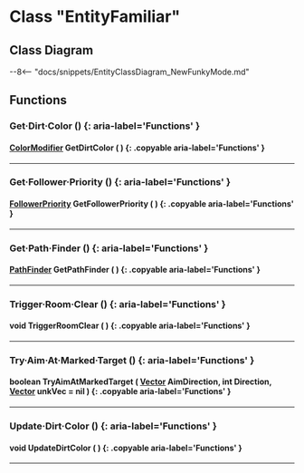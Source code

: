 # Class "EntityFamiliar"

## Class Diagram
--8<-- "docs/snippets/EntityClassDiagram_NewFunkyMode.md"
## Functions

### Get·Dirt·Color () {: aria-label='Functions' }
#### [ColorModifier](ColorModifier.md) GetDirtColor ( ) {: .copyable aria-label='Functions' }

___
### Get·Follower·Priority () {: aria-label='Functions' }
#### [FollowerPriority](enums/FollowerPriority.md) GetFollowerPriority ( ) {: .copyable aria-label='Functions' }

___
### Get·Path·Finder () {: aria-label='Functions' }
#### [PathFinder](https://wofsauge.github.io/IsaacDocs/rep/PathFinder.html) GetPathFinder ( ) {: .copyable aria-label='Functions' }

___
### Trigger·Room·Clear () {: aria-label='Functions' }
#### void TriggerRoomClear ( ) {: .copyable aria-label='Functions' }

___
### Try·Aim·At·Marked·Target () {: aria-label='Functions' }
#### boolean TryAimAtMarkedTarget ( [Vector](https://wofsauge.github.io/IsaacDocs/rep/Vector.html) AimDirection, int Direction, [Vector](https://wofsauge.github.io/IsaacDocs/rep/Vector.html) unkVec = nil ) {: .copyable aria-label='Functions' }

___
### Update·Dirt·Color () {: aria-label='Functions' }
#### void UpdateDirtColor ( ) {: .copyable aria-label='Functions' }

___